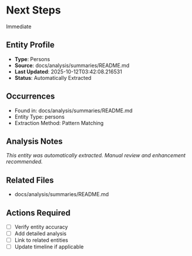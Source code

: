 # Next Steps
Immediate

## Entity Profile
- **Type**: Persons
- **Source**: docs/analysis/summaries/README.md
- **Last Updated**: 2025-10-12T03:42:08.216531
- **Status**: Automatically Extracted

## Occurrences
- Found in: docs/analysis/summaries/README.md
- Entity Type: persons
- Extraction Method: Pattern Matching

## Analysis Notes
*This entity was automatically extracted. Manual review and enhancement recommended.*

## Related Files
- docs/analysis/summaries/README.md

## Actions Required
- [ ] Verify entity accuracy
- [ ] Add detailed analysis
- [ ] Link to related entities
- [ ] Update timeline if applicable
